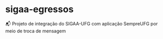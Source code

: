 # sigaa-egressos
:mailbox_with_mail: Projeto de integração do SIGAA-UFG com aplicação SempreUFG por meio de troca de mensagem
